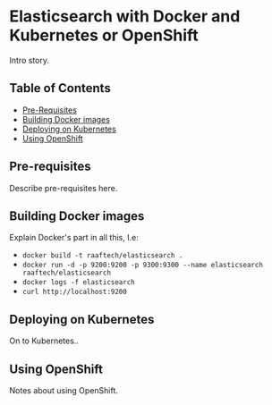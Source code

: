 # Elasticsearch with Docker and Kubernetes or OpenShift

Intro story.

## Table of Contents

* [Pre-Requisites](#prereqs)
* [Building Docker images](#docker)
* [Deploying on Kubernetes](#kubernetes)
* [Using OpenShift](#openshift)

<a id="prereqs">

## Pre-requisites

Describe pre-requisites here.

<a id="docker">

## Building Docker images

Explain Docker's part in all this, I.e:

 * `docker build -t raaftech/elasticsearch .`
 * `docker run -d -p 9200:9200 -p 9300:9300 --name elasticsearch raaftech/elasticsearch`
 * `docker logs -f elasticsearch`
 * `curl http://localhost:9200`


<a id="kubernetes">

## Deploying on Kubernetes

On to Kubernetes..


<a id="openshift">

## Using OpenShift

Notes about using OpenShift.
